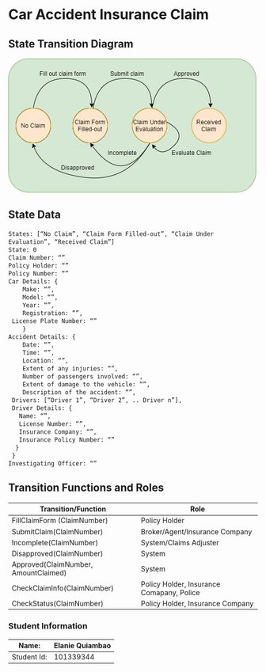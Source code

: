 # Car Accident Insurance Claim #

## State Transition Diagram ##
 ![state diagram](https://github.com/elaquiambao/GBC-dApp1-CarAccidentInsuranceClaim/blob/main/images/car-insurance-claim.jpg?raw=true)

## State Data ##
```
States: [“No Claim”, “Claim Form Filled-out”, “Claim Under Evaluation”, “Received Claim”]
State: 0
Claim Number: “”
Policy Holder: “”
Policy Number: “”
Car Details: {
	Make: “”,
	Model: “”,
	Year: “”,
	Registration: “”,
 License Plate Number: “” 
	}
Accident Details: {
	Date: “”,
	Time: “”,
	Location: “”,
	Extent of any injuries: “”,
	Number of passengers involved: “”,
	Extent of damage to the vehicle: “”,
	Description of the accident: “”,
 Drivers: [“Driver 1”, “Driver 2”, .. Driver n”],
 Driver Details: {
   Name: “”,
   License Number: “”,
   Insurance Company: “”,
   Insurance Policy Number: “” 
  }
 }
Investigating Officer: “”
 ```



## Transition Functions and Roles ##

Transition/Function | Role
------------------- | ----
FillClaimForm (ClaimNumber) | Policy Holder
SubmitClaim(ClaimNumber) | Broker/Agent/Insurance Company
Incomplete(ClaimNumber) | System/Claims Adjuster
Disapproved(ClaimNumber) | System
Approved(ClaimNumber, AmountClaimed) | System
CheckClaimInfo(ClaimNumber) | Policy Holder, Insurance Comapany, Police
CheckStatus(ClaimNumber) | Policy Holder, Insurance Company


### Student Information

Name:       | Elanie Quiambao 
------------|------------
Student Id: | 101339344

